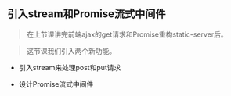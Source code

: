 
## 引入stream和Promise流式中间件

> 在上节课讲完前端ajax的get请求和Promise重构static-server后。

> 这节课我们引入两个新功能。

- 引入stream来处理post和put请求

- 设计Promise流式中间件
